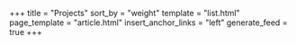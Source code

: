 +++
title = "Projects"
sort_by = "weight"
template = "list.html"
page_template = "article.html"
insert_anchor_links = "left"
generate_feed = true
+++
